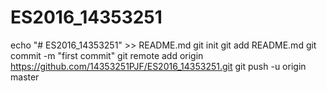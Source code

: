 # ES2016_14353251
echo "# ES2016_14353251" >> README.md
git init
git add README.md
git commit -m "first commit"
git remote add origin https://github.com/14353251PJF/ES2016_14353251.git
git push -u origin master
